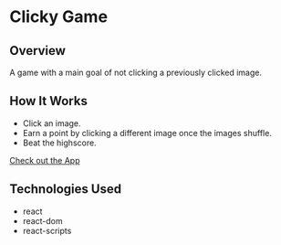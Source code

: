 # Clicky Game

## Overview
A game with a main goal of not clicking a previously clicked image. 

## How It Works
- Click an image.
- Earn a point by clicking a different image once the images shuffle. 
- Beat the highscore. 

[Check out the App](https://mongosrc.herokuapp.com/)

## Technologies Used
- react
- react-dom
- react-scripts
